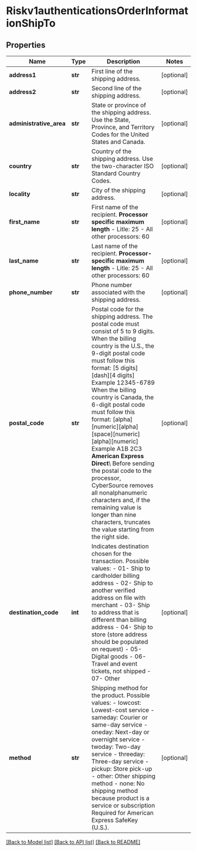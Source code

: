 # Riskv1authenticationsOrderInformationShipTo

## Properties
Name | Type | Description | Notes
------------ | ------------- | ------------- | -------------
**address1** | **str** | First line of the shipping address. | [optional] 
**address2** | **str** | Second line of the shipping address. | [optional] 
**administrative_area** | **str** | State or province of the shipping address. Use the State, Province, and Territory Codes for the United States and Canada.  | [optional] 
**country** | **str** | Country of the shipping address. Use the two-character ISO Standard Country Codes. | [optional] 
**locality** | **str** | City of the shipping address. | [optional] 
**first_name** | **str** | First name of the recipient.  **Processor specific maximum length**  - Litle: 25 - All other processors: 60  | [optional] 
**last_name** | **str** | Last name of the recipient.  **Processor-specific maximum length**  - Litle: 25 - All other processors: 60  | [optional] 
**phone_number** | **str** | Phone number associated with the shipping address. | [optional] 
**postal_code** | **str** | Postal code for the shipping address. The postal code must consist of 5 to 9 digits.  When the billing country is the U.S., the 9-digit postal code must follow this format: [5 digits][dash][4 digits]  Example 12345-6789  When the billing country is Canada, the 6-digit postal code must follow this format: [alpha][numeric][alpha][space][numeric][alpha][numeric]  Example A1B 2C3  **American Express Direct**\\ Before sending the postal code to the processor, CyberSource removes all nonalphanumeric characters and, if the remaining value is longer than nine characters, truncates the value starting from the right side.  | [optional] 
**destination_code** | **int** | Indicates destination chosen for the transaction. Possible values: - 01- Ship to cardholder billing address - 02- Ship to another verified address on file with merchant - 03- Ship to address that is different than billing address - 04- Ship to store (store address should be populated on request) - 05- Digital goods - 06- Travel and event tickets, not shipped - 07- Other  | [optional] 
**method** | **str** | Shipping method for the product. Possible values: - lowcost: Lowest-cost service - sameday: Courier or same-day service - oneday: Next-day or overnight service - twoday: Two-day service - threeday: Three-day service - pickup: Store pick-up - other: Other shipping method - none: No shipping method because product is a service or subscription Required for American Express SafeKey (U.S.).  | [optional] 

[[Back to Model list]](../README.md#documentation-for-models) [[Back to API list]](../README.md#documentation-for-api-endpoints) [[Back to README]](../README.md)


